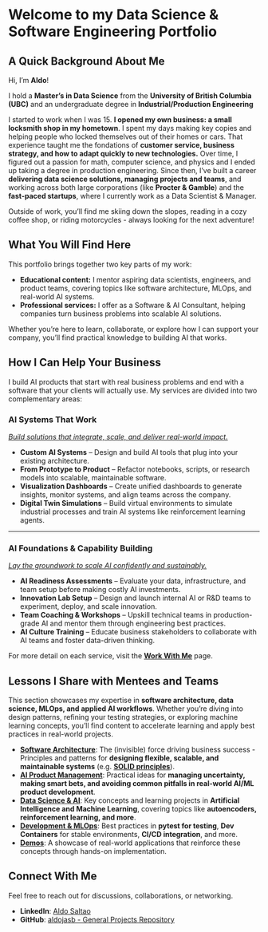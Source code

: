 # Welcome to my Data Science & Software Engineering Portfolio



## **A Quick Background About Me**

Hi, I’m **Aldo**! 

I hold a **Master’s in Data Science** from the **University of British Columbia (UBC)** and an undergraduate degree in **Industrial/Production Engineering** 

I started to work when I was 15. **I opened my own business: a small locksmith shop in my hometown**. I spent my days making key copies and helping people who locked themselves out of their homes or cars. That experience taught me the fondations of  **customer service, business strategy, and how to adapt quickly to new technologies.** Over time, I figured out a passion for math, computer science, and physics and I ended up taking a degree in production engineering. Since then, I’ve built a career **delivering data science solutions, managing projects and teams**, and working across both large corporations (like **Procter & Gamble**) and the **fast-paced startups**, where I currently work as a Data Scientist & Manager.

Outside of work, you’ll find me skiing down the slopes,  reading in a cozy coffee shop, or riding motorcycles - always looking for the next adventure!



## **What You Will Find Here**

This portfolio brings together two key parts of my work:

- **Educational content:** I mentor aspiring data scientists, engineers, and product teams, covering topics like software architecture, MLOps, and real-world AI systems.
- **Professional services:** I offer as a Software & AI Consultant, helping companies turn business problems into scalable AI solutions.

Whether you’re here to learn, collaborate, or explore how I can support your company, you’ll find practical knowledge to building AI that works.




## **How I Can Help Your Business**

I build AI products that start with real business problems and end with a software that your clients will actually use. My services are divided into two complementary areas:



### AI Systems That Work

[*Build solutions that integrate, scale, and deliver real-world impact.*](guides/work_with_me/ai_systems_that_work.md)

- **Custom AI Systems** – Design and build AI tools that plug into your existing architecture.
- **From Prototype to Product** – Refactor notebooks, scripts, or research models into scalable, maintainable software.
- **Visualization Dashboards** – Create unified dashboards to generate insights, monitor systems, and align teams across the company.
- **Digital Twin Simulations** – Build virtual environments to simulate industrial processes and train AI systems like reinforcement learning agents.

------

### AI Foundations & Capability Building

[*Lay the groundwork to scale AI confidently and sustainably.*](guides/work_with_me/ai_foundations_and_capability_building.md)

- **AI Readiness Assessments** – Evaluate your data, infrastructure, and team setup before making costly AI investments.
- **Innovation Lab Setup** – Design and launch internal AI or R&D teams to experiment, deploy, and scale innovation.
- **Team Coaching & Workshops** – Upskill technical teams in production-grade AI and mentor them through engineering best practices.
- **AI Culture Training** – Educate business stakeholders to collaborate with AI teams and foster data-driven thinking.



For more detail on each service, visit the [**Work With Me**](guides/work_with_me/overview.md) page.



## **Lessons I Share with Mentees and Teams**

This section showcases my expertise in **software architecture, data science, MLOps, and applied AI workflows**. Whether you’re diving into design patterns, refining your testing strategies, or exploring machine learning concepts, you’ll find content to accelerate learning and apply best practices in real-world projects.

- **[Software Architecture](guides/software_architecture/overview)**: The (invisible) force driving business success - Principles and patterns for **designing flexible, scalable, and maintainable systems** (e.g. **[SOLID principles](guides/software_architecture/SOLID_principles)**). 
- **[AI Product Management](guides/ai_product_development/overview)**: Practical ideas for **managing uncertainty, making smart bets, and avoiding common pitfalls in real-world AI/ML product development**. 
- **[Data Science & AI](guides/data_science_and_ai/overview)**: Key concepts and learning projects in **Artificial Intelligence and Machine Learning**, covering topics like **autoencoders, reinforcement learning, and more**. 
- **[Development & MLOps](guides/development_and_devops/overview)**: Best practices in **pytest for testing**, **Dev Containers** for stable environments, **CI/CD integration**, and more. 
- **[Demos](guides/demos/overview)**: A showcase of real-world applications that reinforce these concepts through hands-on implementation.



## **Connect With Me**

Feel free to reach out for discussions, collaborations, or networking. 

- **LinkedIn**: [Aldo Saltao](https://www.linkedin.com/in/aldo-saltao/) 
- **GitHub**: [aldojasb - General Projects Repository](https://github.com/aldojasb/general_projects)